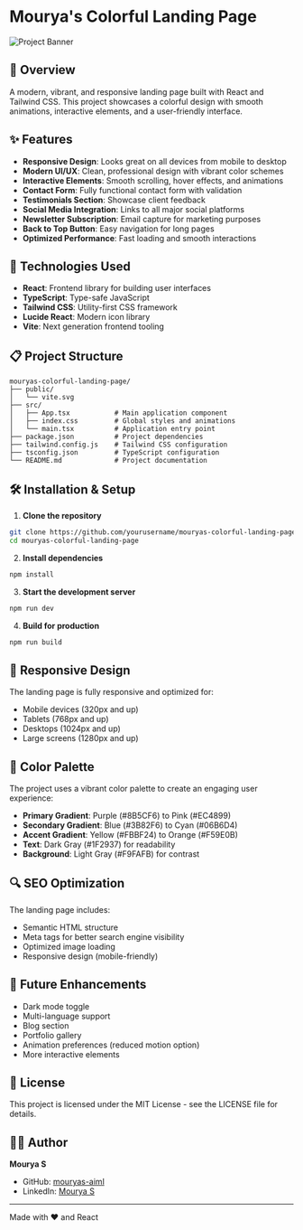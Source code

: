 # Mourya's Colorful Landing Page

![Project Banner](https://images.unsplash.com/photo-1579546929518-9e396f3cc809?ixlib=rb-1.2.1&ixid=MnwxMjA3fDB8MHxwaG90by1wYWdlfHx8fGVufDB8fHx8&auto=format&fit=crop&w=1200&q=80)

## 🌈 Overview

A modern, vibrant, and responsive landing page built with React and Tailwind CSS. This project showcases a colorful design with smooth animations, interactive elements, and a user-friendly interface.

## ✨ Features

- **Responsive Design**: Looks great on all devices from mobile to desktop
- **Modern UI/UX**: Clean, professional design with vibrant color schemes
- **Interactive Elements**: Smooth scrolling, hover effects, and animations
- **Contact Form**: Fully functional contact form with validation
- **Testimonials Section**: Showcase client feedback
- **Social Media Integration**: Links to all major social platforms
- **Newsletter Subscription**: Email capture for marketing purposes
- **Back to Top Button**: Easy navigation for long pages
- **Optimized Performance**: Fast loading and smooth interactions

## 🚀 Technologies Used

- **React**: Frontend library for building user interfaces
- **TypeScript**: Type-safe JavaScript
- **Tailwind CSS**: Utility-first CSS framework
- **Lucide React**: Modern icon library
- **Vite**: Next generation frontend tooling

## 📋 Project Structure

```
mouryas-colorful-landing-page/
├── public/
│   └── vite.svg
├── src/
│   ├── App.tsx           # Main application component
│   ├── index.css         # Global styles and animations
│   └── main.tsx          # Application entry point
├── package.json          # Project dependencies
├── tailwind.config.js    # Tailwind CSS configuration
├── tsconfig.json         # TypeScript configuration
└── README.md             # Project documentation
```

## 🛠️ Installation & Setup

1. **Clone the repository**

```bash
git clone https://github.com/yourusername/mouryas-colorful-landing-page.git
cd mouryas-colorful-landing-page
```

2. **Install dependencies**

```bash
npm install
```

3. **Start the development server**

```bash
npm run dev
```

4. **Build for production**

```bash
npm run build
```

## 📱 Responsive Design

The landing page is fully responsive and optimized for:
- Mobile devices (320px and up)
- Tablets (768px and up)
- Desktops (1024px and up)
- Large screens (1280px and up)

## 🎨 Color Palette

The project uses a vibrant color palette to create an engaging user experience:

- **Primary Gradient**: Purple (#8B5CF6) to Pink (#EC4899)
- **Secondary Gradient**: Blue (#3B82F6) to Cyan (#06B6D4)
- **Accent Gradient**: Yellow (#FBBF24) to Orange (#F59E0B)
- **Text**: Dark Gray (#1F2937) for readability
- **Background**: Light Gray (#F9FAFB) for contrast

## 🔍 SEO Optimization

The landing page includes:
- Semantic HTML structure
- Meta tags for better search engine visibility
- Optimized image loading
- Responsive design (mobile-friendly)

## 🔮 Future Enhancements

- Dark mode toggle
- Multi-language support
- Blog section
- Portfolio gallery
- Animation preferences (reduced motion option)
- More interactive elements

## 📄 License

This project is licensed under the MIT License - see the LICENSE file for details.

## 👨‍💻 Author

**Mourya S**
- GitHub: [mouryas-aiml](https://github.com/mouryas-aiml)
- LinkedIn: [Mourya S](https://www.linkedin.com/in/mourya-s-4518b9296)

---

Made with ❤️ and React
